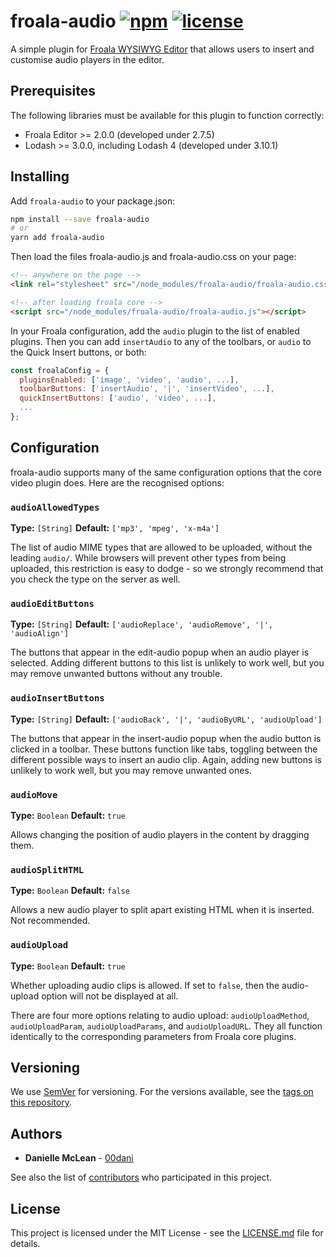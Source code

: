 # froala-audio [![npm](https://img.shields.io/npm/v/froala-audio.svg)](https://www.npmjs.com/package/froala-audio) [![license](https://img.shields.io/npm/l/froala-audio.svg)](LICENSE.md)

A simple plugin for [Froala WYSIWYG Editor](https://www.froala.com/wysiwyg-editor/) that allows users to insert and customise audio players in the editor.

## Prerequisites

The following libraries must be available for this plugin to function correctly:

* Froala Editor >= 2.0.0 (developed under 2.7.5)
* Lodash >= 3.0.0, including Lodash 4 (developed under 3.10.1)

## Installing

Add `froala-audio` to your package.json:
```bash
npm install --save froala-audio
# or
yarn add froala-audio
```

Then load the files froala-audio.js and froala-audio.css on your page:
```html
<!-- anywhere on the page -->
<link rel="stylesheet" src="/node_modules/froala-audio/froala-audio.css" />

<!-- after loading froala core -->
<script src="/node_modules/froala-audio/froala-audio.js"></script>
```

In your Froala configuration, add the `audio` plugin to the list of enabled plugins. Then you can add `insertAudio` to any of the toolbars, or `audio` to the Quick Insert buttons, or both:
```javascript
const froalaConfig = {
  pluginsEnabled: ['image', 'video', 'audio', ...],
  toolbarButtons: ['insertAudio', '|', 'insertVideo', ...],
  quickInsertButtons: ['audio', 'video', ...],
  ...
};
```

## Configuration

froala-audio supports many of the same configuration options that the core video plugin does. Here are the recognised options:

### `audioAllowedTypes`

**Type:** `[String]`
**Default:** `['mp3', 'mpeg', 'x-m4a']` 

The list of audio MIME types that are allowed to be uploaded, without the leading `audio/`. While browsers will prevent other types from being uploaded, this restriction is easy to dodge - so we strongly recommend that you check the type on the server as well.

### `audioEditButtons`

**Type:** `[String]`
**Default:** `['audioReplace', 'audioRemove', '|', 'audioAlign']`

The buttons that appear in the edit-audio popup when an audio player is selected. Adding different buttons to this list is unlikely to work well, but you may remove unwanted buttons without any trouble.

### `audioInsertButtons`

**Type:** `[String]`
**Default:** `['audioBack', '|', 'audioByURL', 'audioUpload']`

The buttons that appear in the insert-audio popup when the audio button is clicked in a toolbar. These buttons function like tabs, toggling between the different possible ways to insert an audio clip. Again, adding new buttons is unlikely to work well, but you may remove unwanted ones.

### `audioMove`

**Type:** `Boolean`
**Default:** `true`

Allows changing the position of audio players in the content by dragging them.

### `audioSplitHTML`

**Type:** `Boolean`
**Default:** `false`

Allows a new audio player to split apart existing HTML when it is inserted. Not recommended.

### `audioUpload`

**Type:** `Boolean`
**Default:** `true`

Whether uploading audio clips is allowed. If set to `false`, then the audio-upload option will not be displayed at all.

There are four more options relating to audio upload: `audioUploadMethod`, `audioUploadParam`, `audioUploadParams`, and `audioUploadURL`. They all function identically to the corresponding parameters from Froala core plugins.

## Versioning

We use [SemVer](http://semver.org/) for versioning. For the versions available, see the [tags on this repository](https://github.com/ecoach-lms/froala-audio/tags). 

## Authors

* **Danielle McLean** - [00dani](https://github.com/00dani)

See also the list of [contributors](https://github.com/ecoach-lms/froala-audio/contributors) who participated in this project.

## License

This project is licensed under the MIT License - see the [LICENSE.md](LICENSE.md) file for details.
